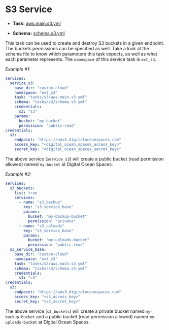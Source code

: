# S3 Service

- **Task:** [aws.main.s3.yml](aws.main.s3.yml)

- **Schema:** [schema.s3.yml](schema.s3.yml)

This task can be used to create and destroy S3 buckets in a given endpoint. The buckets permissions can be specified as well. Take a look at the schema file to know which parameters this task expects, as well as what each parameter represents. The `namespace` of this service task is `ext_s3`.

_Example #1:_

```yaml
services:
  service_s3:
    base_dir: "custom-cloud"
    namespace: "ext_s3"
    task: "tasks/s3/aws.main.s3.yml"
    schema: "tasks/s3/schema.s3.yml"
    credentials:
      s3: "s3"
    params:
      bucket: "my-bucket"
      permission: "public-read"
credentials:
  s3:
    endpoint: "https://ams3.digitaloceanspaces.com"
    access_key: "<digital_ocean_spaces_access_key>"
    secret_key: "<digital_ocean_spaces_secret_key>"
```

The above service (`service_s3`) will create a public bucket (read permission allowed) named `my-bucket` at Digital Ocean Spaces.

_Example #2:_

```yaml
services:
  s3_buckets:
    list: true
    services:
      - name: "s3_backup"
        key: "s3_service_base"
        params:
          bucket: "my-backup-bucket"
          permission: "private"
      - name: "s3_uploads"
        key: "s3_service_base"
        params:
          bucket: "my-uploads-bucket"
          permission: "public-read"
  s3_service_base:
    base_dir: "custom-cloud"
    namespace: "ext_s3"
    task: "tasks/s3/aws.main.s3.yml"
    schema: "tasks/s3/schema.s3.yml"
    credentials:
      s3: "s3"
credentials:
  s3:
    endpoint: "https://ams3.digitaloceanspaces.com"
    access_key: "<s3_access_key>"
    secret_key: "<s3_secret_key>"
```

The above service (`s3_buckets`) will create a private bucket named `my-backup-bucket` and a public bucket (read permission allowed) named `my-uploads-bucket` at Digital Ocean Spaces.
